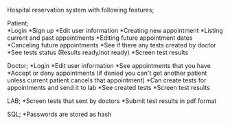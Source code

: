Hospital reservation system with following features;

Patient;<br>
*Login
*Sign up
*Edit user information
*Creating new appointment
*Listing current and past appointments
*Editing future appointment dates
*Canceling future appointments
*See if there any tests created by doctor
*See tests status (Results ready/not ready)
*Screen test results

Doctor;
*Login
*Edit user information
*See appointments that you have
*Accept or deny appointments (if denied you can't get another patient unless current patient cancels that appointment)
*Can create tests for appointments and send it to lab
*See created tests
*Screen test results

LAB;
*Screen tests that sent by doctors
*Submit test results in pdf format

SQL;
*Passwords are stored as hash
